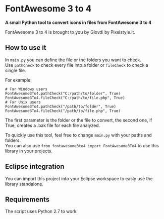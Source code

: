 # FontAwesome 3 to 4
**A small Python tool to convert icons in files from FontAwesome 3 to 4**

FontAwesome 3 to 4 is brought to you by Giovdi by Pixelstyle.it.

## How to use it
In `main.py` you can define the file or the folders you want to check.  
Use `pathCheck` to check every file into a folder or `fileCheck` to check a single file.

For example:
```
# For Windows users
FontAwesome3To4.pathCheck("C:/path/to/folder", True)
FontAwesome3To4.fileCheck("C:/path/to/file.php", True)
# For Unix users
FontAwesome3To4.pathCheck("/path/to/folder", True)
FontAwesome3To4.fileCheck("/path/to/file.php", True)
```

The first parameter is the folder or the file to convert, the second one, if True, creates a .bak file for each file analyzed.

To quickly use this tool, feel free to change `main.py` with your paths and folders.  
You can also use `from fontawesome3to4 import FontAwesome3To4` to use this library in your projects.

## Eclipse integration
You can import this project into your Eclipse workspace to easly use the library standalone.

## Requirements
The script uses Python 2.7 to work